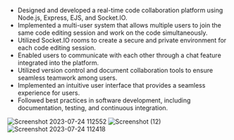 * Designed and developed a real-time code collaboration platform using Node.js, Express, EJS, and Socket.IO.
* Implemented a multi-user system that allows multiple users to join the same code editing session and work on the code simultaneously.
* Utilized Socket.IO rooms to create a secure and private environment for each code editing session.
* Enabled users to communicate with each other through a chat feature integrated into the platform.
* Utilized version control and document collaboration tools to ensure seamless teamwork among users.
* Implemented an intuitive user interface that provides a seamless experience for users.
* Followed best practices in software development, including documentation, testing, and continuous integration.

![Screenshot 2023-07-24 112552](https://github.com/Kokonodray2001/colaborativeCode/assets/64181896/09244bb3-a62f-4b8d-9ff1-35bdf9327842)
![Screenshot (12)](https://user-images.githubusercontent.com/64181896/224389103-e8863816-2a91-4694-8a32-01bb81be1695.png)
![Screenshot 2023-07-24 112418](https://github.com/Kokonodray2001/colaborativeCode/assets/64181896/b47ea1fb-6bbf-446d-9dbc-09ffbec0cbac)

